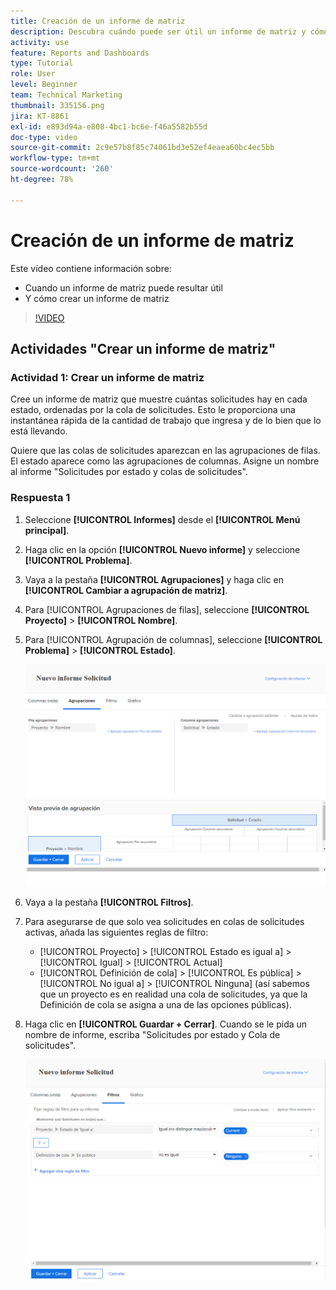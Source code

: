```yaml
---
title: Creación de un informe de matriz
description: Descubra cuándo puede ser útil un informe de matriz y cómo crear uno en Workfront.
activity: use
feature: Reports and Dashboards
type: Tutorial
role: User
level: Beginner
team: Technical Marketing
thumbnail: 335156.png
jira: KT-8861
exl-id: e893d94a-e808-4bc1-bc6e-f46a5582b55d
doc-type: video
source-git-commit: 2c9e57b8f85c74061bd3e52ef4eaea60bc4ec5bb
workflow-type: tm+mt
source-wordcount: '260'
ht-degree: 78%

---
```


# Creación de un informe de matriz

Este vídeo contiene información sobre:

* Cuando un informe de matriz puede resultar útil
* Y cómo crear un informe de matriz

>[!VIDEO](https://video.tv.adobe.com/v/3448186/?quality=12&learn=on&captions=spa)

## Actividades &quot;Crear un informe de matriz&quot;

### Actividad 1: Crear un informe de matriz

Cree un informe de matriz que muestre cuántas solicitudes hay en cada estado, ordenadas por la cola de solicitudes. Esto le proporciona una instantánea rápida de la cantidad de trabajo que ingresa y de lo bien que lo está llevando.

Quiere que las colas de solicitudes aparezcan en las agrupaciones de filas. El estado aparece como las agrupaciones de columnas. Asigne un nombre al informe &quot;Solicitudes por estado y colas de solicitudes&quot;.

### Respuesta 1

1. Seleccione **[!UICONTROL Informes]** desde el **[!UICONTROL Menú principal]**.
1. Haga clic en la opción **[!UICONTROL Nuevo informe]** y seleccione **[!UICONTROL Problema]**.
1. Vaya a la pestaña **[!UICONTROL Agrupaciones]** y haga clic en **[!UICONTROL Cambiar a agrupación de matriz]**.
1. Para [!UICONTROL Agrupaciones de filas], seleccione **[!UICONTROL Proyecto]** > **[!UICONTROL Nombre]**.
1. Para [!UICONTROL Agrupación de columnas], seleccione **[!UICONTROL Problema]** > **[!UICONTROL Estado]**.

   ![Una imagen de la pantalla para crear una nueva agrupación de informes de problemas](assets/matrix-report-groupings.png)

1. Vaya a la pestaña **[!UICONTROL Filtros]**.
1. Para asegurarse de que solo vea solicitudes en colas de solicitudes activas, añada las siguientes reglas de filtro:

   * [!UICONTROL Proyecto] > [!UICONTROL Estado es igual a] > [!UICONTROL Igual] > [!UICONTROL Actual]
   * [!UICONTROL Definición de cola] > [!UICONTROL Es pública] > [!UICONTROL No igual a] > [!UICONTROL Ninguna] (así sabemos que un proyecto es en realidad una cola de solicitudes, ya que la Definición de cola se asigna a una de las opciones públicas).

1. Haga clic en **[!UICONTROL Guardar + Cerrar]**. Cuando se le pida un nombre de informe, escriba &quot;Solicitudes por estado y Cola de solicitudes&quot;.

   ![Una imagen de la pantalla para crear un nuevo filtro de informe de problemas](assets/matrix-report-filters.png)
